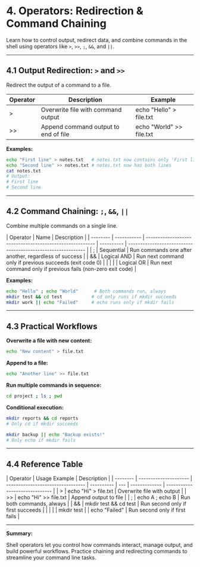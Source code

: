 # 4. Operators: Redirection & Command Chaining

Learn how to control output, redirect data, and combine commands in the shell using operators like `>`, `>>`, `;`, `&&`, and `||`.

---

## 4.1 Output Redirection: `>` and `>>`

Redirect the output of a command to a file.

| Operator | Description                          | Example                  |
| -------- | ------------------------------------ | ------------------------ |
| >        | Overwrite file with command output   | echo "Hello" > file.txt  |
| >>       | Append command output to end of file | echo "World" >> file.txt |

**Examples:**

```bash
echo "First line" > notes.txt   # notes.txt now contains only 'First line'
echo "Second line" >> notes.txt # notes.txt now has both lines
cat notes.txt
# Output:
# First line
# Second line
```

---

## 4.2 Command Chaining: `;`, `&&`, `||`

Combine multiple commands on a single line.

| Operator | Name        | Description                                              |
| -------- | ----------- | -------------------------------------------------------- | ---------- | ------------------------------------------------------------ |
| ;        | Sequential  | Run commands one after another, regardless of success    |
| &&       | Logical AND | Run next command only if previous succeeds (exit code 0) |
|          |             |                                                          | Logical OR | Run next command only if previous fails (non-zero exit code) |

**Examples:**

```bash
echo "Hello" ; echo "World"      # Both commands run, always
mkdir test && cd test           # cd only runs if mkdir succeeds
mkdir work || echo "Failed"     # echo runs only if mkdir fails
```

---

## 4.3 Practical Workflows

**Overwrite a file with new content:**

```bash
echo "New content" > file.txt
```

**Append to a file:**

```bash
echo "Another line" >> file.txt
```

**Run multiple commands in sequence:**

```bash
cd project ; ls ; pwd
```

**Conditional execution:**

```bash
mkdir reports && cd reports
# Only cd if mkdir succeeds

mkdir backup || echo "Backup exists!"
# Only echo if mkdir fails
```

---

## 4.4 Reference Table

| Operator | Usage Example         | Description                       |
| -------- | --------------------- | --------------------------------- | ---------- | --- | ------------- | ------------------------------ |
| >        | echo "Hi" > file.txt  | Overwrite file with output        |
| >>       | echo "Hi" >> file.txt | Append output to file             |
| ;        | echo A ; echo B       | Run both commands, always         |
| &&       | mkdir test && cd test | Run second only if first succeeds |
|          |                       |                                   | mkdir test |     | echo "Failed" | Run second only if first fails |

---

**Summary:**

Shell operators let you control how commands interact, manage output, and build powerful workflows. Practice chaining and redirecting commands to streamline your command line tasks.
